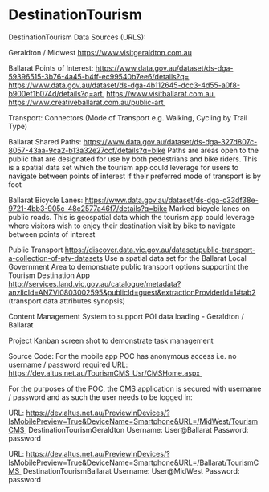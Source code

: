 # DestinationTourism
DestinationTourism
Data Sources (URLS):

Geraldton / Midwest
https://www.visitgeraldton.com.au 

Ballarat
Points of Interest:
https://www.data.gov.au/dataset/ds-dga-59396515-3b76-4a45-b4ff-ec99540b7ee6/details?q= 
https://www.data.gov.au/dataset/ds-dga-4b112645-dcc3-4d55-a0f8-b900ef1b074d/details?q=art 
https://www.visitballarat.com.au 
https://www.creativeballarat.com.au/public-art 

Transport:
Connectors (Mode of Transport e.g. Walking, Cycling by Trail Type)

Ballarat Shared Paths:
https://www.data.gov.au/dataset/ds-dga-327d807c-8057-43aa-9ca2-b13a32e27ccf/details?q=bike
Paths are areas open to the public that are designated for use by both pedestrians and bike riders.  This is a spatial data set which the tourism app could leverage for users to navigate between points of interest if their preferred mode of transport is by foot

Ballarat Bicycle Lanes:
https://www.data.gov.au/dataset/ds-dga-c33df38e-9721-4bb3-905c-48c2577a46f7/details?q=bike
Marked bicycle lanes on public roads.  This is geospatial data which the tourism app could leverage where visitors wish to enjoy their destination visit by bike to navigate between points of interest

Public Transport
https://discover.data.vic.gov.au/dataset/public-transport-a-collection-of-ptv-datasets
Use a spatial data set for the Ballarat Local Government Area to demonstrate public transport options supportint the Tourism Destination App
http://services.land.vic.gov.au/catalogue/metadata?anzlicId=ANZVI0803002595&publicId=guest&extractionProviderId=1#tab2 (transport data attributes synopsis)

Content Management System to support POI data loading - Geraldton / Ballarat

Project Kanban screen shot to demonstrate task management

Source Code:
For the mobile app POC has anonymous access i.e. no username / password required
URL: https://dev.altus.net.au/TourismCMS_Usr/CMSHome.aspx 

For the purposes of the POC, the CMS application is secured with username / password and as such the user needs to be logged in:

URL: https://dev.altus.net.au/PreviewInDevices/?IsMobilePreview=True&DeviceName=Smartphone&URL=/MidWest/TourismCMS 
DestinationTourismGeraldton
Username: User@Ballarat
Password: password

URL: https://dev.altus.net.au/PreviewInDevices/?IsMobilePreview=True&DeviceName=Smartphone&URL=/Ballarat/TourismCMS 
DestinationTourismBallarat
Username: User@MidWest
Password: password

